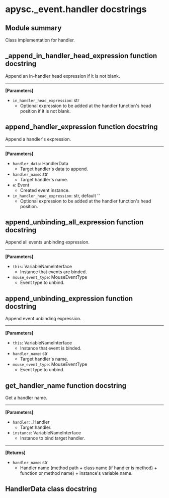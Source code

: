 # apysc._event.handler docstrings

## Module summary

Class implementation for handler.

## _append_in_handler_head_expression function docstring

Append an in-handler head expression if it is not blank.<hr>

**[Parameters]**

- `in_handler_head_expression`: str
  - Optional expression to be added at the handler function's head position if it is not blank.

## append_handler_expression function docstring

Append a handler's expression.<hr>

**[Parameters]**

- `handler_data`: HandlerData
  - Target handler's data to append.
- `handler_name`: str
  - Target handler's name.
- `e`: Event
  - Created event instance.
- `in_handler_head_expression`: str, default ''
  - Optional expression to be added at the handler function's head position.

## append_unbinding_all_expression function docstring

Append all events unbinding expression.<hr>

**[Parameters]**

- `this`: VariableNameInterface
  - Instance that events are binded.
- `mouse_event_type`: MouseEventType
  - Event type to unbind.

## append_unbinding_expression function docstring

Append event unbinding expression.<hr>

**[Parameters]**

- `this`: VariableNameInterface
  - Instance that event is binded.
- `handler_name`: str
  - Target handler's name.
- `mouse_event_type`: MouseEventType
  - Event type to unbind.

## get_handler_name function docstring

Get a handler name.<hr>

**[Parameters]**

- `handler`: _Handler
  - Target handler.
- `instance`: VariableNameInterface
  - Instance to bind target handler.

<hr>

**[Returns]**

- `handler_name`: str
  - Handler name (method path + class name (if handler is method) + function or method name) + instance's variable name.

## HandlerData class docstring

